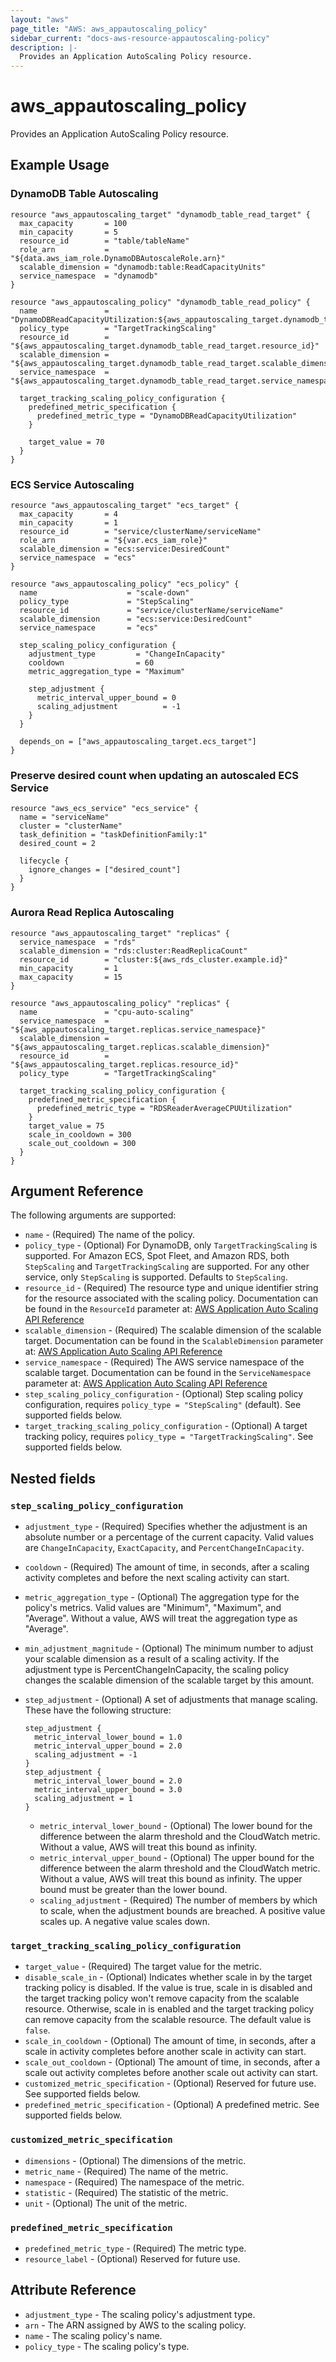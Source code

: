 ```yaml
---
layout: "aws"
page_title: "AWS: aws_appautoscaling_policy"
sidebar_current: "docs-aws-resource-appautoscaling-policy"
description: |-
  Provides an Application AutoScaling Policy resource.
---
```


# aws_appautoscaling_policy

Provides an Application AutoScaling Policy resource.

## Example Usage

### DynamoDB Table Autoscaling

```hcl
resource "aws_appautoscaling_target" "dynamodb_table_read_target" {
  max_capacity       = 100
  min_capacity       = 5
  resource_id        = "table/tableName"
  role_arn           = "${data.aws_iam_role.DynamoDBAutoscaleRole.arn}"
  scalable_dimension = "dynamodb:table:ReadCapacityUnits"
  service_namespace  = "dynamodb"
}

resource "aws_appautoscaling_policy" "dynamodb_table_read_policy" {
  name               = "DynamoDBReadCapacityUtilization:${aws_appautoscaling_target.dynamodb_table_read_target.resource_id}"
  policy_type        = "TargetTrackingScaling"
  resource_id        = "${aws_appautoscaling_target.dynamodb_table_read_target.resource_id}"
  scalable_dimension = "${aws_appautoscaling_target.dynamodb_table_read_target.scalable_dimension}"
  service_namespace  = "${aws_appautoscaling_target.dynamodb_table_read_target.service_namespace}"

  target_tracking_scaling_policy_configuration {
    predefined_metric_specification {
      predefined_metric_type = "DynamoDBReadCapacityUtilization"
    }

    target_value = 70
  }
}
```

### ECS Service Autoscaling

```hcl
resource "aws_appautoscaling_target" "ecs_target" {
  max_capacity       = 4
  min_capacity       = 1
  resource_id        = "service/clusterName/serviceName"
  role_arn           = "${var.ecs_iam_role}"
  scalable_dimension = "ecs:service:DesiredCount"
  service_namespace  = "ecs"
}

resource "aws_appautoscaling_policy" "ecs_policy" {
  name                    = "scale-down"
  policy_type             = "StepScaling"
  resource_id             = "service/clusterName/serviceName"
  scalable_dimension      = "ecs:service:DesiredCount"
  service_namespace       = "ecs"

  step_scaling_policy_configuration {
    adjustment_type         = "ChangeInCapacity"
    cooldown                = 60
    metric_aggregation_type = "Maximum"

    step_adjustment {
      metric_interval_upper_bound = 0
      scaling_adjustment          = -1
    }
  }

  depends_on = ["aws_appautoscaling_target.ecs_target"]
}
```

### Preserve desired count when updating an autoscaled ECS Service

```hcl
resource "aws_ecs_service" "ecs_service" {
  name = "serviceName"
  cluster = "clusterName"
  task_definition = "taskDefinitionFamily:1"
  desired_count = 2

  lifecycle {
    ignore_changes = ["desired_count"]
  }
}
```

### Aurora Read Replica Autoscaling

```hcl
resource "aws_appautoscaling_target" "replicas" {
  service_namespace  = "rds"
  scalable_dimension = "rds:cluster:ReadReplicaCount"
  resource_id        = "cluster:${aws_rds_cluster.example.id}"
  min_capacity       = 1
  max_capacity       = 15
}

resource "aws_appautoscaling_policy" "replicas" {
  name               = "cpu-auto-scaling"
  service_namespace  = "${aws_appautoscaling_target.replicas.service_namespace}"
  scalable_dimension = "${aws_appautoscaling_target.replicas.scalable_dimension}"
  resource_id        = "${aws_appautoscaling_target.replicas.resource_id}"
  policy_type        = "TargetTrackingScaling"

  target_tracking_scaling_policy_configuration {
    predefined_metric_specification {
      predefined_metric_type = "RDSReaderAverageCPUUtilization"
    }
    target_value = 75
    scale_in_cooldown = 300
    scale_out_cooldown = 300
  }
}
```

## Argument Reference

The following arguments are supported:

* `name` - (Required) The name of the policy.
* `policy_type` - (Optional) For DynamoDB, only `TargetTrackingScaling` is supported. For Amazon ECS, Spot Fleet, and Amazon RDS, both `StepScaling` and `TargetTrackingScaling` are supported. For any other service, only `StepScaling` is supported. Defaults to `StepScaling`.
* `resource_id` - (Required) The resource type and unique identifier string for the resource associated with the scaling policy. Documentation can be found in the `ResourceId` parameter at: [AWS Application Auto Scaling API Reference](http://docs.aws.amazon.com/ApplicationAutoScaling/latest/APIReference/API_RegisterScalableTarget.html#API_RegisterScalableTarget_RequestParameters)
* `scalable_dimension` - (Required) The scalable dimension of the scalable target. Documentation can be found in the `ScalableDimension` parameter at: [AWS Application Auto Scaling API Reference](http://docs.aws.amazon.com/ApplicationAutoScaling/latest/APIReference/API_RegisterScalableTarget.html#API_RegisterScalableTarget_RequestParameters)
* `service_namespace` - (Required) The AWS service namespace of the scalable target. Documentation can be found in the `ServiceNamespace` parameter at: [AWS Application Auto Scaling API Reference](http://docs.aws.amazon.com/ApplicationAutoScaling/latest/APIReference/API_RegisterScalableTarget.html#API_RegisterScalableTarget_RequestParameters)
* `step_scaling_policy_configuration` - (Optional) Step scaling policy configuration, requires `policy_type = "StepScaling"` (default). See supported fields below.
* `target_tracking_scaling_policy_configuration` - (Optional) A target tracking policy, requires `policy_type = "TargetTrackingScaling"`. See supported fields below.

## Nested fields

### `step_scaling_policy_configuration`

* `adjustment_type` - (Required) Specifies whether the adjustment is an absolute number or a percentage of the current capacity. Valid values are `ChangeInCapacity`, `ExactCapacity`, and `PercentChangeInCapacity`.
* `cooldown` - (Required) The amount of time, in seconds, after a scaling activity completes and before the next scaling activity can start.
* `metric_aggregation_type` - (Optional) The aggregation type for the policy's metrics. Valid values are "Minimum", "Maximum", and "Average". Without a value, AWS will treat the aggregation type as "Average".
* `min_adjustment_magnitude` - (Optional) The minimum number to adjust your scalable dimension as a result of a scaling activity. If the adjustment type is PercentChangeInCapacity, the scaling policy changes the scalable dimension of the scalable target by this amount.
* `step_adjustment` - (Optional) A set of adjustments that manage scaling. These have the following structure:

  ```hcl
  step_adjustment {
    metric_interval_lower_bound = 1.0
    metric_interval_upper_bound = 2.0
    scaling_adjustment = -1
  }
  step_adjustment {
    metric_interval_lower_bound = 2.0
    metric_interval_upper_bound = 3.0
    scaling_adjustment = 1
  }
  ```

  * `metric_interval_lower_bound` - (Optional) The lower bound for the difference between the alarm threshold and the CloudWatch metric. Without a value, AWS will treat this bound as infinity.
  * `metric_interval_upper_bound` - (Optional) The upper bound for the difference between the alarm threshold and the CloudWatch metric. Without a value, AWS will treat this bound as infinity. The upper bound must be greater than the lower bound.
  * `scaling_adjustment` - (Required) The number of members by which to scale, when the adjustment bounds are breached. A positive value scales up. A negative value scales down.

### `target_tracking_scaling_policy_configuration`

* `target_value` - (Required) The target value for the metric.
* `disable_scale_in` - (Optional) Indicates whether scale in by the target tracking policy is disabled. If the value is true, scale in is disabled and the target tracking policy won't remove capacity from the scalable resource. Otherwise, scale in is enabled and the target tracking policy can remove capacity from the scalable resource. The default value is `false`.
* `scale_in_cooldown` - (Optional) The amount of time, in seconds, after a scale in activity completes before another scale in activity can start.
* `scale_out_cooldown` - (Optional) The amount of time, in seconds, after a scale out activity completes before another scale out activity can start.
* `customized_metric_specification` - (Optional) Reserved for future use. See supported fields below.
* `predefined_metric_specification` - (Optional) A predefined metric. See supported fields below.

### `customized_metric_specification`

* `dimensions` - (Optional) The dimensions of the metric.
* `metric_name` - (Required) The name of the metric.
* `namespace` - (Required) The namespace of the metric.
* `statistic` - (Required) The statistic of the metric.
* `unit` - (Optional) The unit of the metric.

### `predefined_metric_specification`

* `predefined_metric_type` - (Required) The metric type.
* `resource_label` - (Optional) Reserved for future use.

## Attribute Reference
* `adjustment_type` - The scaling policy's adjustment type.
* `arn` - The ARN assigned by AWS to the scaling policy.
* `name` - The scaling policy's name.
* `policy_type` - The scaling policy's type.
